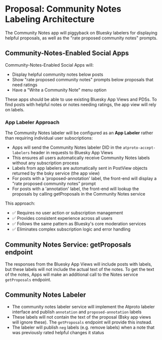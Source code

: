 # Proposal: Community Notes Labeling Architecture

The Community Notes app will piggyback on Bluesky labelers for displaying helpful proposals, as well as the "rate proposed community notes" prompts.

## Community-Notes-Enabled Social Apps

Community-Notes-Enabled Social Apps will:

- Display helpful community notes below posts
- Show "rate proposed community notes" prompts below proposals that need ratings
- Have a "Write a Community Note" menu option

These apps should be able to use existing Bluesky App Views and PDSs. To find posts with helpful notes or notes needing ratings, the app view will rely on labels.

### App Labeler Approach

The Community Notes labeler will be configured as an **App Labeler** rather than requiring individual user subscriptions:

- Apps will send the Community Notes labeler DID in the `atproto-accept-labelers` header in requests to Bluesky App Views
- This ensures all users automatically receive Community Notes labels without any subscription process
- Labels from app labelers are automatically sent in PostView objects returned by the bsky service (the app view)
- For posts with a 'proposed-annotation' label, the front-end will display a "rate proposed community notes" prompt
- For posts with a 'annotation' label, the front-end will lookup the proposals by calling getProposals in the Community Notes service

This approach:
- ✅ Requires no user action or subscription management
- ✅ Provides consistent experience across all users
- ✅ Follows the same pattern as Bluesky's core moderation services
- ✅ Eliminates complex subscription logic and error handling


## Community Notes Service: getProposals endpoint

The responses from the Bluesky App Views will include posts with labels, but these labels will not include the actual text of the notes. To get the text of the notes, Apps will make an additional call to the Notes service `getProposals` endpoint.

## Community Notes Labeler

- The community notes labeler service will implement the Atproto labeler interface and publish `annotation` and `proposed-annotation` labels
- These labels will not contain the text of the proposal (Bsky app views will ignore these). The `getProposals` endpoint will provide this instead.
- The labeler will publish `neg` labels (e.g. remove labels) when a note that was previously rated helpful changes it status
